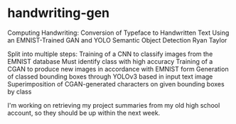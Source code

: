 # handwriting-gen

Computing Handwriting: Conversion of Typeface to Handwritten Text Using an EMNIST-Trained GAN and YOLO Semantic Object Detection
Ryan Taylor

Split into multiple steps:
Training of a CNN to classify images from the EMNIST database
Must identify class with high accuracy
Training of a CGAN to produce new images in accordance with EMNIST form
Generation of classed bounding boxes through YOLOv3 based in input text image
Superimposition of CGAN-generated characters on given bounding boxes by class

I'm working on retrieving my project summaries from my old high school account, so they should be up within the next week.
